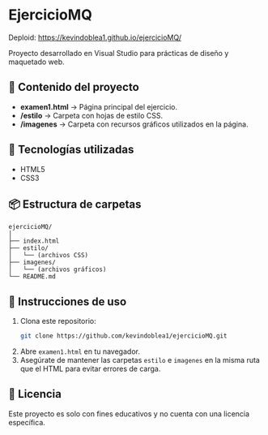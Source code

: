 # EjercicioMQ

Deploid: https://kevindoblea1.github.io/ejercicioMQ/

Proyecto desarrollado en Visual Studio para prácticas de diseño y maquetado web.

## 📂 Contenido del proyecto

- **examen1.html** → Página principal del ejercicio.
- **/estilo** → Carpeta con hojas de estilo CSS.
- **/imagenes** → Carpeta con recursos gráficos utilizados en la página.

## 🚀 Tecnologías utilizadas
- HTML5
- CSS3

## 📦 Estructura de carpetas
```
ejercicioMQ/
│
├── index.html
├── estilo/
│   └── (archivos CSS)
├── imagenes/
│   └── (archivos gráficos)
└── README.md
```

## 📖 Instrucciones de uso
1. Clona este repositorio:
   ```bash
   git clone https://github.com/kevindoblea1/ejercicioMQ.git
   ```
2. Abre `examen1.html` en tu navegador.
3. Asegúrate de mantener las carpetas `estilo` e `imagenes` en la misma ruta que el HTML para evitar errores de carga.

## 📄 Licencia
Este proyecto es solo con fines educativos y no cuenta con una licencia específica.
